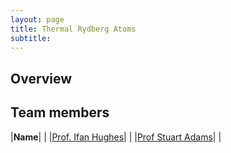 ```yaml
---
layout: page
title: Thermal Rydberg Atoms
subtitle:
---
```

## Overview

## Team members
|**Name**|   |
|[Prof. Ifan Hughes](https://www.durham.ac.uk/staff/i-g-hughes/)|   |
|[Prof Stuart Adams](https://www.durham.ac.uk/staff/c-s-adams/)|   |